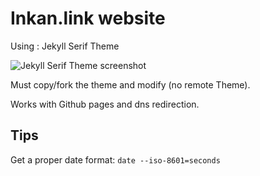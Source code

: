 # Inkan.link website

Using : Jekyll Serif Theme 

![Jekyll Serif Theme screenshot](https://www.zerostatic.io/theme/jekyll-serif/jekyll-serif-screenshot.png)

Must copy/fork the theme and modify (no remote Theme).

Works with Github pages and dns redirection.

## Tips

Get a proper date format:
```date --iso-8601=seconds```